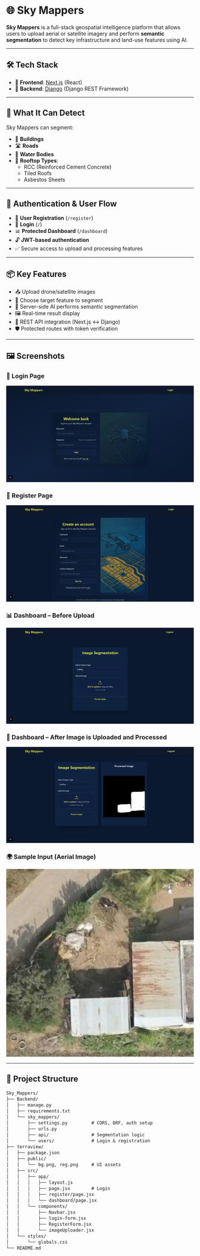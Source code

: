 # 🌐 Sky Mappers

**Sky Mappers** is a full-stack geospatial intelligence platform that allows users to upload aerial or satellite imagery and perform **semantic segmentation** to detect key infrastructure and land-use features using AI.

---

## 🛠️ Tech Stack

- 🔧 **Frontend**: [Next.js](https://nextjs.org/) (React)
- 🔧 **Backend**: [Django](https://www.djangoproject.com/) (Django REST Framework)

---

## 🧠 What It Can Detect

Sky Mappers can segment:

- 🏢 **Buildings**
- 🛣️ **Roads**
- 🌊 **Water Bodies**
- 🏡 **Rooftop Types**:
  - RCC (Reinforced Cement Concrete)
  - Tiled Roofs
  - Asbestos Sheets

---

## 🔐 Authentication & User Flow

- 🧾 **User Registration** (`/register`)
- 🔐 **Login** (`/`)
- 📊 **Protected Dashboard** (`/dashboard`)
- 🔓 **JWT-based authentication**
- ✅ Secure access to upload and processing features

---

## 📦 Key Features

- 📤 Upload drone/satellite images
- 🎯 Choose target feature to segment
- 🧠 Server-side AI performs semantic segmentation
- 🖼️ Real-time result display
- 🔄 REST API integration (Next.js ↔ Django)
- 🛡️ Protected routes with token verification

---

## 🖼️ Screenshots

### 🔐 Login Page
![Login Page](1.png)

### 🧾 Register Page
![Register Page](2.png)

### 📊 Dashboard – Before Upload
![Dashboard Before Upload](3.png)

### 🧠 Dashboard – After Image is Uploaded and Processed
![Dashboard After Upload](4.png)

### 🌍 Sample Input (Aerial Image)
![Input Image](building_img_81.jpg)

---

## 📁 Project Structure

```text
Sky_Mappers/
├── Backend/
│   ├── manage.py
│   ├── requirements.txt
│   └── sky_mappers/
│       ├── settings.py         # CORS, DRF, auth setup
│       ├── urls.py
│       ├── api/                # Segmentation logic
│       └── users/              # Login & registration
├── terraview/
│   ├── package.json
│   ├── public/
│   │   └── bg.png, reg.png     # UI assets
│   ├── src/
│   │   ├── app/
│   │   │   ├── layout.js
│   │   │   ├── page.jsx        # Login
│   │   │   ├── register/page.jsx
│   │   │   └── dashboard/page.jsx
│   │   └── components/
│   │       ├── Navbar.jsx
│   │       ├── login-form.jsx
│   │       ├── RegisterForm.jsx
│   │       └── imageUploader.jsx
│   └── styles/
│       └── globals.css
└── README.md
